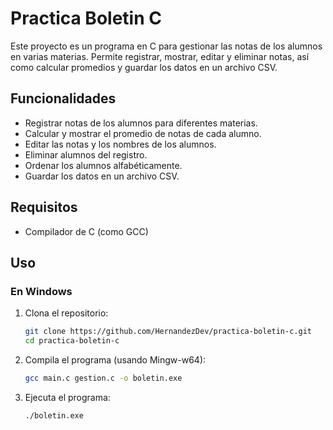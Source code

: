 # Practica Boletin C

Este proyecto es un programa en C para gestionar las notas de los alumnos en varias materias. Permite registrar, mostrar, editar y eliminar notas, así como calcular promedios y guardar los datos en un archivo CSV.

## Funcionalidades

- Registrar notas de los alumnos para diferentes materias.
- Calcular y mostrar el promedio de notas de cada alumno.
- Editar las notas y los nombres de los alumnos.
- Eliminar alumnos del registro.
- Ordenar los alumnos alfabéticamente.
- Guardar los datos en un archivo CSV.

## Requisitos

- Compilador de C (como GCC)

## Uso

### En Windows
1. Clona el repositorio:
    ```bash
    git clone https://github.com/HernandezDev/practica-boletin-c.git
    cd practica-boletin-c
    ```

2. Compila el programa (usando Mingw-w64):
    ```bash
    gcc main.c gestion.c -o boletin.exe  
    ```

3. Ejecuta el programa:
    ```bash
    ./boletin.exe
    ```
